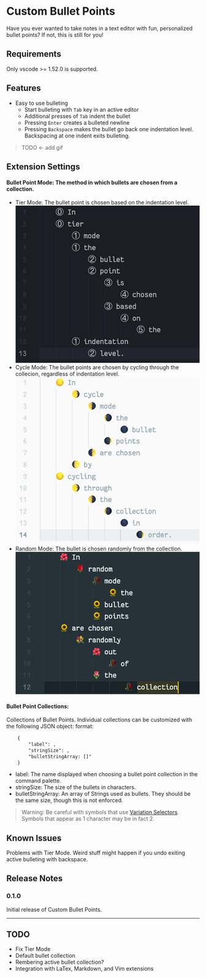 # Custom Bullet Points

Have you ever wanted to take notes in a text editor with fun, personalized bullet points? If not, this is still for you!

## Requirements

Only vscode >= 1.52.0 is supported.

## Features

* Easy to use bulleting
  * Start bulleting with `Tab` key in an active editor
  * Additional presses of `Tab` indent the bullet
  * Pressing `Enter` creates a bulleted newline
  * Pressing `Backspace` makes the bullet go back one indentation level. Backspacing at one indent exits bulleting.

>TODO <- add gif

## Extension Settings

#### Bullet Point Mode: The method in which bullets are chosen from a collection.
* Tier Mode: The bullet point is chosen based on the indentation level.
![Tier Mode](https://raw.githubusercontent.com/gorgew/CustomBulletPoints/CustomBulletPoints/images/tier.png)
* Cycle Mode: The bullet points are chosen by cycling through the collecion, regardless of indentation level.
![Cycle Mode](https://raw.githubusercontent.com/gorgew/CustomBulletPoints/CustomBulletPoints/images/cycle.png)
* Random Mode: The bullet is chosen randomly from the collection.
![Random Mode](https://raw.githubusercontent.com/gorgew/CustomBulletPoints/CustomBulletPoints/images/random.png)
#### Bullet Point Collections: 
Collections of Bullet Points. Individual collections can be customized with the following JSON object: format:
```
    {
        "label": ,
        "stringSize": ,
        "bulletStringArray: []"
    }
```
* label: The name displayed when choosing a bullet point collection in the command palette.
* stringSize: The size of the bullets in characters.
* bulletStringArray: An array of Strings used as bullets. They should be the same size, though this is not enforced.

> Warning: Be careful with symbols that use [Variation Selectors](https://en.wikipedia.org/wiki/Variation_Selectors_(Unicode_block)). Symbols that appear as 1 character may be in fact 2.
## Known Issues

Problems with Tier Mode.
Weird stuff might happen if you undo exiting active bulleting with backspace.

## Release Notes

### 0.1.0

Initial release of Custom Bullet Points.

-----------------------------------------------------------------------------------------------------------
## TODO
* Fix Tier Mode
* Default bullet collection
* Rembering active bullet collection?
* Integration with LaTex, Markdown, and Vim extensions